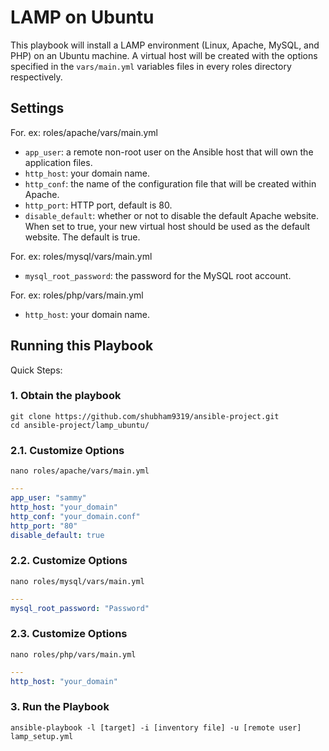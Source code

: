 # LAMP on Ubuntu

This playbook will install a LAMP environment (Linux, Apache, MySQL, and PHP) on an Ubuntu machine. A virtual host will be created with the options specified in the `vars/main.yml` variables files in every roles directory respectively.

## Settings
For. ex: roles/apache/vars/main.yml

- `app_user`: a remote non-root user on the Ansible host that will own the application files.
- `http_host`: your domain name.
- `http_conf`: the name of the configuration file that will be created within Apache.
- `http_port`: HTTP port, default is 80.
- `disable_default`: whether or not to disable the default Apache website. When set to true, your new virtual host should be used as the default website. The default is true.


For. ex: roles/mysql/vars/main.yml

- `mysql_root_password`: the password for the MySQL root account.

For. ex: roles/php/vars/main.yml

- `http_host`: your domain name.

## Running this Playbook

Quick Steps:

### 1. Obtain the playbook
```shell
git clone https://github.com/shubham9319/ansible-project.git
cd ansible-project/lamp_ubuntu/

```

### 2.1. Customize Options

```shell
nano roles/apache/vars/main.yml
```

```yml
---
app_user: "sammy"
http_host: "your_domain"
http_conf: "your_domain.conf"
http_port: "80"
disable_default: true
```

### 2.2. Customize Options

```shell
nano roles/mysql/vars/main.yml
```

```yml
---
mysql_root_password: "Password"
```

### 2.3. Customize Options

```shell
nano roles/php/vars/main.yml
```

```yml
---
http_host: "your_domain"
```

### 3. Run the Playbook

```command
ansible-playbook -l [target] -i [inventory file] -u [remote user] lamp_setup.yml
```
